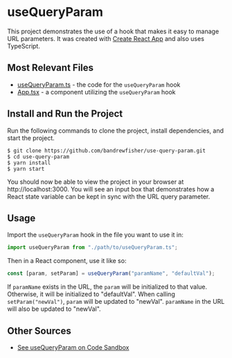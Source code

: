 # useQueryParam

This project demonstrates the use of a hook that makes it easy to manage URL parameters. It was created with [Create React App](https://create-react-app.dev/docs/getting-started/) and also uses TypeScript.

## Most Relevant Files

- [useQueryParam.ts](src/useQueryParam.ts) - the code for the `useQueryParam` hook
- [App.tsx](src/App.tsx) - a component utilizing the `useQueryParam` hook

## Install and Run the Project

Run the following commands to clone the project, install dependencies, and start the project.

```
$ git clone https://github.com/bandrewfisher/use-query-param.git
$ cd use-query-param
$ yarn install
$ yarn start
```

You should now be able to view the project in your browser at http://localhost:3000. You will see an input box that demonstrates how a React state variable can be kept in sync with the URL query parameter.

## Usage

Import the `useQueryParam` hook in the file you want to use it in:

```js
import useQueryParam from "./path/to/useQueryParam.ts";
```

Then in a React component, use it like so:

```js
const [param, setParam] = useQueryParam("paramName", "defaultVal");
```

If `paramName` exists in the URL, the `param` will be initialized to that value. Otherwise, it will be initialized to "defaultVal". When calling `setParam("newVal")`, `param` will be updated to "newVal". `paramName` in the URL will also be updated to "newVal".

## Other Sources

- [See useQueryParam on Code Sandbox](https://codesandbox.io/s/use-query-param-9fnnw?file=/src/App.tsx)
